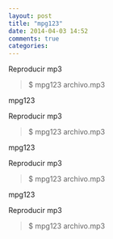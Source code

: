 ```yaml
---
layout: post
title: "mpg123"
date: 2014-04-03 14:52
comments: true
categories: 
---
```

Reproducir mp3

>$ mpg123 archivo.mp3

mpg123

Reproducir mp3

>$ mpg123 archivo.mp3

mpg123

Reproducir mp3

>$ mpg123 archivo.mp3

mpg123

Reproducir mp3

>$ mpg123 archivo.mp3

